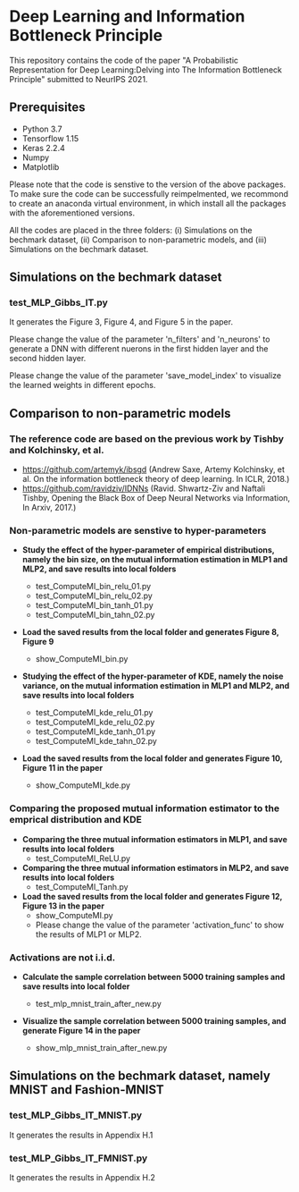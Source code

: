 
# Deep Learning and Information Bottleneck Principle
This repository contains the code of the paper "A Probabilistic Representation for Deep Learning:Delving into The Information Bottleneck Principle" submitted to NeurIPS 2021. 

## Prerequisites
* Python 3.7
* Tensorflow 1.15
* Keras 2.2.4
* Numpy
* Matplotlib

Please note that the code is senstive to the version of the above packages. To make sure the code can be successfully reimpelmented, we recommond to create an anaconda virtual environment, in which install all the packages with the aforementioned versions.

All the codes are placed in the three folders: (i) Simulations on the bechmark dataset, (ii) Comparison to non-parametric models, and (iii) Simulations on the bechmark dataset.

## Simulations on the bechmark dataset
### test_MLP_Gibbs_IT.py 
It generates the Figure 3, Figure 4, and Figure 5 in the paper.

Please change the value of the parameter 'n_filters' and 'n_neurons' to generate a DNN with different nuerons in the first hidden layer and the second hidden layer.

Please change the value of the parameter 'save_model_index' to visualize the learned weights in different epochs.

## Comparison to non-parametric models

### The reference code are based on the previous work by Tishby and Kolchinsky, et al.
 * https://github.com/artemyk/ibsgd (Andrew Saxe, Artemy Kolchinsky, et al. On the information bottleneck theory of deep learning. In ICLR, 2018.)
 * https://github.com/ravidziv/IDNNs (Ravid. Shwartz-Ziv and Naftali Tishby, Opening the Black Box of Deep Neural Networks via Information, In Arxiv, 2017.)

### Non-parametric models are senstive to hyper-parameters

* **Study the effect of the hyper-parameter of empirical distributions, namely the bin size, on the mutual information estimation in MLP1 and MLP2, and save results into local folders**
  * test_ComputeMI_bin_relu_01.py
  * test_ComputeMI_bin_relu_02.py
  * test_ComputeMI_bin_tanh_01.py
  * test_ComputeMI_bin_tahn_02.py

* **Load the saved results from the local folder and generates Figure 8, Figure 9**
  * show_ComputeMI_bin.py

* **Studying the effect of the hyper-parameter of KDE, namely the noise variance, on the mutual information estimation in MLP1 and MLP2, and save results into local folders**
  * test_ComputeMI_kde_relu_01.py
  * test_ComputeMI_kde_relu_02.py
  * test_ComputeMI_kde_tanh_01.py
  * test_ComputeMI_kde_tahn_02.py

* **Load the saved results from the local folder and generates Figure 10, Figure 11 in the paper**
  * show_ComputeMI_kde.py

### Comparing the proposed mutual information estimator to the emprical distribution and KDE

* **Comparing the three mutual information estimators in MLP1, and save results into local folders**
  * test_ComputeMI_ReLU.py
* **Comparing the three mutual information estimators in MLP2, and save results into local folders**
  * test_ComputeMI_Tanh.py
* **Load the saved results from the local folder and generates Figure 12, Figure 13 in the paper**
  * show_ComputeMI.py
  * Please change the value of the parameter 'activation_func' to show the results of MLP1 or MLP2.

### Activations are not i.i.d.

* **Calculate the sample correlation between 5000 training samples and save results into local folder**
  * test_mlp_mnist_train_after_new.py

* **Visualize the sample correlation between 5000 training samples, and generate Figure 14 in the paper**
  * show_mlp_mnist_train_after_new.py

## Simulations on the bechmark dataset, namely MNIST and Fashion-MNIST

### test_MLP_Gibbs_IT_MNIST.py
It generates the results in Appendix H.1

### test_MLP_Gibbs_IT_FMNIST.py
It generates the results in Appendix H.2


